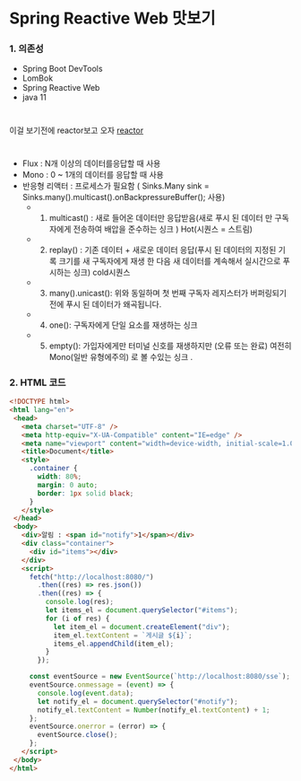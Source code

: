 # Spring Reactive Web 맛보기

### 1. 의존성
- Spring Boot DevTools
- LomBok
- Spring Reactive Web
- java 11


# 
 이걸 보기전에 reactor보고 오자
 [reactor](https://github.com/LEEJAECHEOL/reactor)
 
# 
 - Flux : N개 이상의 데이터를응답할 때 사용
 - Mono : 0 ~ 1개의 데이터를 응답할 때 사용
 - 반응형 리액터 : 프로세스가 필요함 ( Sinks.Many sink = Sinks.many().multicast().onBackpressureBuffer(); 사용)
 	- 1. multicast() : 새로 들어온 데이터만 응답받음(새로 푸시 된 데이터 만 구독자에게 전송하여 배압을 준수하는 싱크 ) Hot(시퀀스 = 스트림)
	- 2. replay() : 기존 데이터 + 새로운 데이터 응답(푸시 된 데이터의 지정된 기록 크기를 새 구독자에게 재생 한 다음 새 데이터를 계속해서 실시간으로 푸시하는 싱크) cold시퀀스
	- 3. many().unicast(): 위와 동일하며 첫 번째 구독자 레지스터가 버퍼링되기 전에 푸시 된 데이터가 왜곡됩니다.
	- 4. one(): 구독자에게 단일 요소를 재생하는 싱크
	- 5. empty(): 가입자에게만 터미널 신호를 재생하지만 (오류 또는 완료) 여전히 Mono<T>(일반 유형에주의) 로 볼 수있는 싱크 <T>.


### 2. HTML 코드
 
 ```html
 <!DOCTYPE html>
<html lang="en">
  <head>
    <meta charset="UTF-8" />
    <meta http-equiv="X-UA-Compatible" content="IE=edge" />
    <meta name="viewport" content="width=device-width, initial-scale=1.0" />
    <title>Document</title>
    <style>
      .container {
        width: 80%;
        margin: 0 auto;
        border: 1px solid black;
      }
    </style>
  </head>
  <body>
    <div>알림 : <span id="notify">1</span></div>
    <div class="container">
      <div id="items"></div>
    </div>
    <script>
      fetch("http://localhost:8080/")
        .then((res) => res.json())
        .then((res) => {
          console.log(res);
          let items_el = document.querySelector("#items");
          for (i of res) {
            let item_el = document.createElement("div");
            item_el.textContent = `게시글 ${i}`;
            items_el.appendChild(item_el);
          }
        });

      const eventSource = new EventSource(`http://localhost:8080/sse`);
      eventSource.onmessage = (event) => {
        console.log(event.data);
        let notify_el = document.querySelector("#notify");
        notify_el.textContent = Number(notify_el.textContent) + 1;
      };
      eventSource.onerror = (error) => {
        eventSource.close();
      };
    </script>
  </body>
</html>
 
 ```
